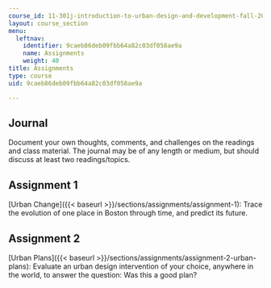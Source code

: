 ```yaml
---
course_id: 11-301j-introduction-to-urban-design-and-development-fall-2016
layout: course_section
menu:
  leftnav:
    identifier: 9caeb86deb09fbb64a82c03df058ae9a
    name: Assignments
    weight: 40
title: Assignments
type: course
uid: 9caeb86deb09fbb64a82c03df058ae9a

---
```


Journal
-------

Document your own thoughts, comments, and challenges on the readings and class material. The journal may be of any length or medium, but should discuss at least two readings/topics.

Assignment 1
------------

[Urban Change]({{< baseurl >}}/sections/assignments/assignment-1): Trace the evolution of one place in Boston through time, and predict its future.

Assignment 2
------------

[Urban Plans]({{< baseurl >}}/sections/assignments/assignment-2-urban-plans): Evaluate an urban design intervention of your choice, anywhere in the world, to answer the question: Was this a good plan?